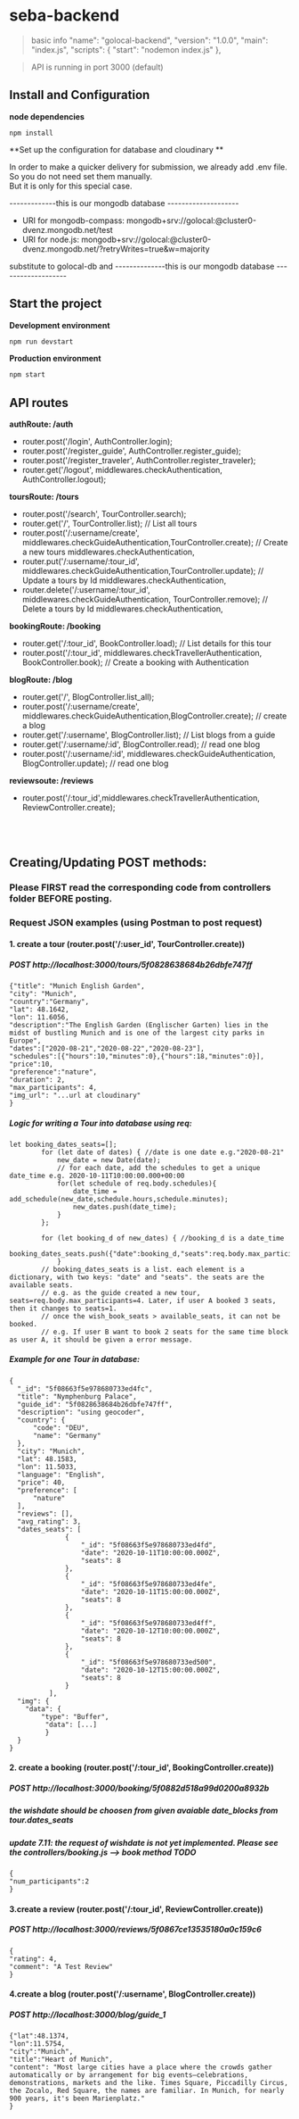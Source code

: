 # seba-backend
> basic info
  "name": "golocal-backend",
  "version": "1.0.0",
  "main": "index.js",
  "scripts": {
    "start": "nodemon index.js"
  },
  
> API is running in port 3000 (default) 
## Install and Configuration

**node dependencies**

```
npm install
```

**Set up the configuration for database and cloudinary **

In order to make a quicker delivery for submission, we already add  .env file. So you do not need set them manually.  
But it is only for this special case.  

-------------this is our mongodb database --------------------
* URI for mongodb-compass: mongodb+srv://golocal:<password>@cluster0-dvenz.mongodb.net/test
* URI for node.js:  mongodb+srv://golocal:<password>@cluster0-dvenz.mongodb.net/<dbname>?retryWrites=true&w=majority
  
substitute <dbname> to golocal-db
and <password>
--------------this is our mongodb database -------------------
  
## Start the project



**Development environment**
```bash
npm run devstart
```

**Production environment**
```bash
npm start
```

## API routes

**authRoute: /auth**

+ router.post('/login', AuthController.login);
+ router.post('/register_guide', AuthController.register_guide);
+ router.post('/register_traveler', AuthController.register_traveler);
+ router.get('/logout', middlewares.checkAuthentication, AuthController.logout);



**toursRoute: /tours**

+ router.post('/search', TourController.search);
+ router.get('/', TourController.list); // List all tours
+ router.post('/:username/create',  middlewares.checkGuideAuthentication,TourController.create); // Create a new tours   middlewares.checkAuthentication, 
+ router.put('/:username/:tour_id',   middlewares.checkGuideAuthentication,TourController.update); // Update a tours by Id   middlewares.checkAuthentication,
+ router.delete('/:username/:tour_id',  middlewares.checkGuideAuthentication, TourController.remove); // Delete a tours by Id    middlewares.checkAuthentication,



**bookingRoute: /booking**


+ router.get('/:tour_id', BookController.load); // List details for this tour
+ router.post('/:tour_id', middlewares.checkTravellerAuthentication, BookController.book); // Create a booking with Authentication

**blogRoute: /blog**
+ router.get('/', BlogController.list_all);
+ router.post('/:username/create', middlewares.checkGuideAuthentication,BlogController.create); // create a blog
+ router.get('/:username', BlogController.list); // List blogs from a guide
+ router.get('/:username/:id', BlogController.read); // read one blog
+ router.post('/:username/:id', middlewares.checkGuideAuthentication, BlogController.update); // read one blog

**reviewsoute: /reviews**

+ router.post('/:tour_id',middlewares.checkTravellerAuthentication,  ReviewController.create);

<br/>
<br/>

## Creating/Updating POST methods:
### Please FIRST read the corresponding code from controllers folder BEFORE posting.

### Request JSON examples (using Postman to post request)
#### 1. create a tour (router.post('/:user_id', TourController.create))
##### POST http://localhost:3000/tours/5f0828638684b26dbfe747ff
```
{"title": "Munich English Garden",
"city": "Munich",
"country":"Germany",
"lat": 48.1642,
"lon": 11.6056,
"description":"The English Garden (Englischer Garten) lies in the midst of bustling Munich and is one of the largest city parks in Europe",
"dates":["2020-08-21","2020-08-22","2020-08-23"],
"schedules":[{"hours":10,"minutes":0},{"hours":18,"minutes":0}],
"price":10,
"preference":"nature",
"duration": 2,
"max_participants": 4,
"img_url": "...url at cloudinary"
}
```
##### Logic for writing a Tour into database using req:
```
let booking_dates_seats=[];
        for (let date of dates) { //date is one date e.g."2020-08-21"
            new_date = new Date(date);
            // for each date, add the schedules to get a unique date_time e.g. 2020-10-11T10:00:00.000+00:00
            for(let schedule of req.body.schedules){ 
                date_time = add_schedule(new_date,schedule.hours,schedule.minutes);
                new_dates.push(date_time);
            }
        };
        
        for (let booking_d of new_dates) { //booking_d is a date_time
            booking_dates_seats.push({"date":booking_d,"seats":req.body.max_participants}); 
            }
        // booking_dates_seats is a list. each element is a dictionary, with two keys: "date" and "seats". the seats are the available seats.
        // e.g. as the guide created a new tour, seats=req.body.max_participants=4. Later, if user A booked 3 seats, then it changes to seats=1. 
        // once the wish_book_seats > available_seats, it can not be booked. 
        // e.g. If user B want to book 2 seats for the same time block as user A, it should be given a error message.
```
##### Example for one Tour in database:
```
{
  "_id": "5f08663f5e978680733ed4fc",
  "title": "Nymphenburg Palace",
  "guide_id": "5f0828638684b26dbfe747ff",
  "description": "using geocoder",
  "country": {
      "code": "DEU",
      "name": "Germany"
  },
  "city": "Munich",
  "lat": 48.1583,
  "lon": 11.5033,
  "language": "English",
  "price": 40,
  "preference": [
      "nature"
  ],
  "reviews": [],
  "avg_rating": 3,
  "dates_seats": [
              {
                  "_id": "5f08663f5e978680733ed4fd",
                  "date": "2020-10-11T10:00:00.000Z",
                  "seats": 8
              },
              {
                  "_id": "5f08663f5e978680733ed4fe",
                  "date": "2020-10-11T15:00:00.000Z",
                  "seats": 8
              },
              {
                  "_id": "5f08663f5e978680733ed4ff",
                  "date": "2020-10-12T10:00:00.000Z",
                  "seats": 8
              },
              {
                  "_id": "5f08663f5e978680733ed500",
                  "date": "2020-10-12T15:00:00.000Z",
                  "seats": 8
              }
          ],
  "img": {
    "data": {
        "type": "Buffer",
         "data": [...]
         }
  }
}

```

#### 2. create a booking (router.post('/:tour_id', BookingController.create))
##### POST http://localhost:3000/booking/5f0882d518a99d0200a8932b
##### the wishdate should be choosen from given avaiable date_blocks from tour.dates_seats
##### update 7.11: the request of wishdate is not yet implemented. Please see the controllers/booking.js --> book method TODO
```
{
"num_participants":2
}

```
#### 3.create a review (router.post('/:tour_id', ReviewController.create))
##### POST http://localhost:3000/reviews/5f0867ce13535180a0c159c6

```
{
"rating": 4,
"comment": "A Test Review"
}

```

#### 4.create a blog (router.post('/:username', BlogController.create))
##### POST http://localhost:3000/blog/guide_1

```
{"lat":48.1374,
"lon":11.5754,
"city":"Munich",
"title":"Heart of Munich",
"content": "Most large cities have a place where the crowds gather automatically or by arrangement for big events—celebrations, demonstrations, markets and the like. Times Square, Piccadilly Circus, the Zocalo, Red Square, the names are familiar. In Munich, for nearly 900 years, it's been Marienplatz."
}

```







